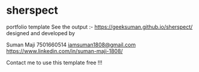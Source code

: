 # sherspect
portfolio template
See the output :- https://geeksuman.github.io/sherspect/
designed and developed by 

Suman Maji
7501660514
iamsuman1808@gmail.com
https://www.linkedin.com/in/suman-maji-1808/

Contact me to use this template free !!!
